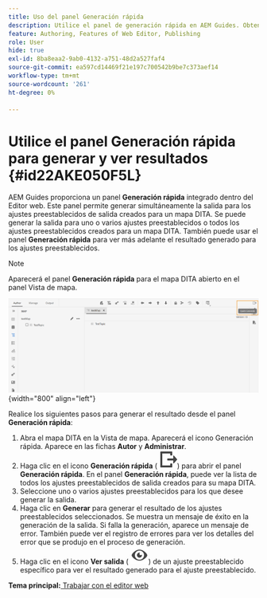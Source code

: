 ```yaml
---
title: Uso del panel Generación rápida
description: Utilice el panel de generación rápida en AEM Guides. Obtenga información sobre cómo generar y ver resultados desde el panel de generación rápida.
feature: Authoring, Features of Web Editor, Publishing
role: User
hide: true
exl-id: 8ba8eaa2-9ab0-4132-a751-48d2a527faf4
source-git-commit: ea597cd14469f21e197c700542b9be7c373aef14
workflow-type: tm+mt
source-wordcount: '261'
ht-degree: 0%

---
```


# Utilice el panel Generación rápida para generar y ver resultados {#id22AKE050F5L}

AEM Guides proporciona un panel **Generación rápida** integrado dentro del Editor web. Este panel permite generar simultáneamente la salida para los ajustes preestablecidos de salida creados para un mapa DITA. Se puede generar la salida para uno o varios ajustes preestablecidos o todos los ajustes preestablecidos creados para un mapa DITA. También puede usar el panel **Generación rápida** para ver más adelante el resultado generado para los ajustes preestablecidos.

>[!NOTE]
>
> Aparecerá el panel **Generación rápida** para el mapa DITA abierto en el panel Vista de mapa.

![](images/quick-generate-map-view.png){width="800" align="left"}

Realice los siguientes pasos para generar el resultado desde el panel **Generación rápida**:

1. Abra el mapa DITA en la Vista de mapa. Aparecerá el icono Generación rápida. Aparece en las fichas **Autor** y **Administrar**.
1. Haga clic en el icono **Generación rápida** \( ![](images/quick-generate-icon.svg)\) para abrir el panel **Generación rápida**. En el panel **Generación rápida**, puede ver la lista de todos los ajustes preestablecidos de salida creados para su mapa DITA.
1. Seleccione uno o varios ajustes preestablecidos para los que desee generar la salida.
1. Haga clic en **Generar** para generar el resultado de los ajustes preestablecidos seleccionados. Se muestra un mensaje de éxito en la generación de la salida. Si falla la generación, aparece un mensaje de error. También puede ver el registro de errores para ver los detalles del error que se produjo en el proceso de generación.
1. Haga clic en el icono **Ver salida** \( ![](images/view-output-icon.svg)\) de un ajuste preestablecido específico para ver el resultado generado para el ajuste preestablecido.

**Tema principal:**&#x200B;[ Trabajar con el editor web](web-editor.md)
